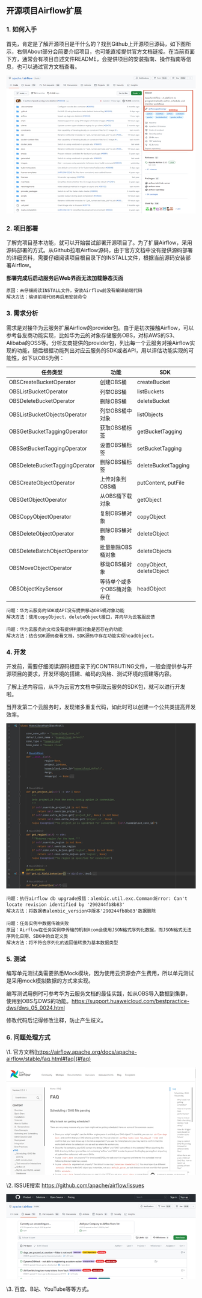## **开源项目Airflow扩展**

### 1. **如何入手**

首先，肯定是了解开源项目是干什么的？找到Github上开源项目源码，如下图所示，右侧About部分会简要介绍项目，也可能直接提供官方文档链接。在当前页面下方，通常会有项目自述文件README，会提供项目的安装指南、操作指南等信息，也可以通过官方文档查看。

![img](./images/wps1.jpg) 

### 2. **项目部署**

了解完项目基本功能，就可以开始尝试部署开源项目了。为了扩展Airflow，采用源码部署的方式。从Github拉取Airflow源码，由于官方文档中没有提供源码部署的详细资料，需要仔细阅读项目根目录下的INSTALL文件，根据当前源码安装部署Airflow。

**部署完成后启动服务后Web界面无法加载静态页面**

```
原因：未仔细阅读INSTALL文件，安装Airflow前没有编译前端代码
解决方法：编译前端代码再启用安装命令
```

### 3. **需求分析**

需求是对接华为云服务扩展Airflow的provider包。由于是初次接触Airflow，可以参考各友商功能实现，比如华为云的对象存储服务OBS，对标AWS的S3、Alibaba的OSS等。分析友商提供的provider包，列出每一个云服务对接Airflow实现的功能，随后根据功能列出对应云服务的SDK或者API，用以评估功能实现的可能性，如下以OBS为例：

| 任务类型                       | 功能                        | SDK                      |
| ------------------------------ | --------------------------- | ------------------------ |
| OBSCreateBucketOperator        | 创建OBS桶                   | createBucket             |
| OBSListBucketOperator          | 列举OBS桶                   | listBuckets              |
| OBSDeleteBucketOperator        | 删除OBS桶                   | deleteBucket             |
| OBSListBucketObjectsOperator   | 列举OBS桶中对象             | listObjects              |
| OBSGetBucketTaggingOperator    | 获取OBS桶标签               | getBucketTagging         |
| OBSSetBucketTaggingOperator    | 设置OBS桶标签               | setBucketTagging         |
| OBSDeleteBucketTaggingOperator | 删除OBS桶标签               | deleteBucketTagging      |
| OBSCreateObjectOperator        | 上传对象到OBS桶             | putContent, putFile      |
| OBSGetObjectOperator           | 从OBS桶下载对象             | getObject                |
| OBSCopyObjectOperator          | 复制OBS桶对象               | copyObject               |
| OBSDeleteObjectOperator        | 删除OBS桶对象               | deleteObject             |
| OBSDeleteBatchObjectOperator   | 批量删除OBS桶对象           | deleteObjects            |
| OBSMoveObjectOperator          | 移动OBS桶对象               | copyObject, deleteObject |
| OBSObjectKeySensor             | 等待单个或多个OBS桶对象存在 | headObject               |

```
问题：华为云服务的SDK或API没有提供移动OBS桶对象功能
解决方法：使用copyObject，deleteObject接口，并向华为云客服反馈

问题：华为云服务的文档没有提供判断对象是否存在的功能
解决方法：结合SDK源码查看文档，SDK源码中存在功能实现headObject。
```



### 4. **开发**

开发前，需要仔细阅读源码根目录下的CONTRBUTING文件，一般会提供参与开源项目的要求，开发环境的搭建、编码的风格、测试环境的搭建等内容。

了解上述内容后，从华为云官方文档中获取云服务的SDK包，就可以进行开发啦。

当开发第二个云服务时，发现诸多重复代码，如此时可以创建一个公共类提高开发效率。

![img](./images/wps2.jpg) 

```
问题：执行airflow db upgrade报错：alembic.util.exc.CommandError: Can't locate revision identified by '290244fb8b83'
解决方法：将数据表alembic_version中版本'290244fb8b83'数据删除

问题：任务实例中数据传输失败
原因：Airflow在任务实例中传输的机制Xcom会使用JSON格式序列化数据，而JSON格式无法序列化日期、SDK中的自定义类
解决方法：将不符合序列化的返回值转换为基本数据类型
```



### 5. **测试**

编写单元测试类需要熟悉Mock模块，因为使用云资源会产生费用，所以单元测试是采用mock模拟数据的方式来实现。

编写测试用例时可参考华为云服务文档的最佳实践，如从OBS导入数据到集群，使用到OBS与DWS的功能。https://support.huaweicloud.com/bestpractice-dws/dws_05_0024.html

修改代码后记得修改注释，防止产生歧义。

### 6. **问题处理方式**

\1. 官方文档[https://airflow.apache.org/docs/apache-airflow/stable/faq.html#faq](#faq)

![img](./images/wps3.jpg) 

\2. ISSUE搜索 https://github.com/apache/airflow/issues

![img](./images/wps4.jpg) 

\3. 百度、B站、YouTube等等方式。